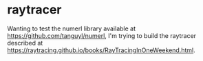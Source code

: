 raytracer
=====

Wanting to test the numerl library available at https://github.com/tanguyl/numerl, I'm trying to build the raytracer described at https://raytracing.github.io/books/RayTracingInOneWeekend.html.


